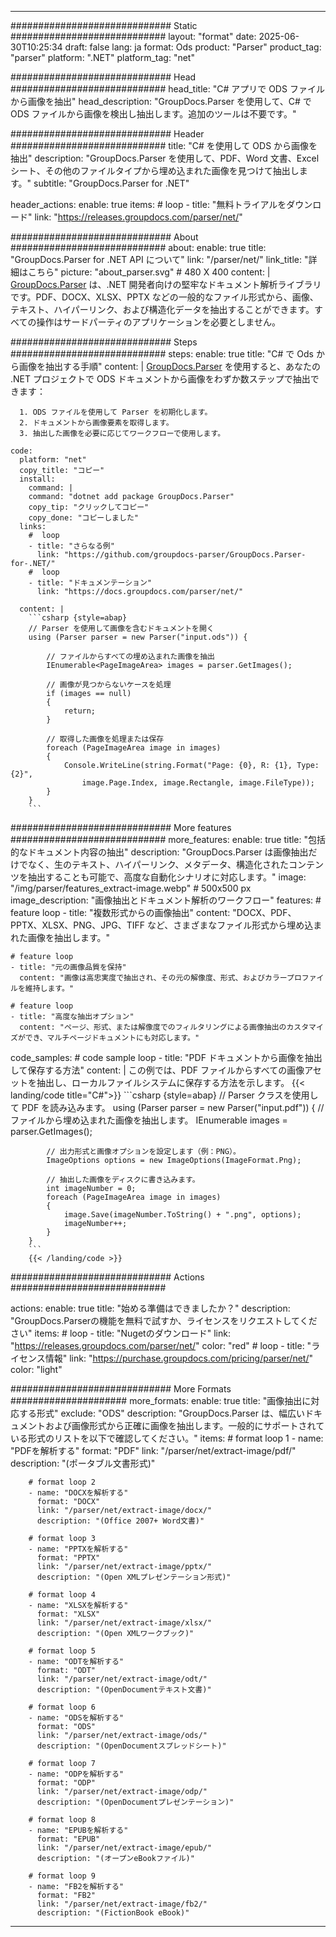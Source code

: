 


---
############################# Static ############################
layout: "format"
date:  2025-06-30T10:25:34
draft: false
lang: ja
format: Ods
product: "Parser"
product_tag: "parser"
platform: ".NET"
platform_tag: "net"

############################# Head ############################
head_title: "C# アプリで ODS ファイルから画像を抽出"
head_description: "GroupDocs.Parser を使用して、C# で ODS ファイルから画像を検出し抽出します。追加のツールは不要です。"

############################# Header ############################
title: "C# を使用して ODS から画像を抽出" 
description: "GroupDocs.Parser を使用して、PDF、Word 文書、Excel シート、その他のファイルタイプから埋め込まれた画像を見つけて抽出します。"
subtitle: "GroupDocs.Parser for .NET" 

header_actions:
  enable: true
  items:
    #  loop
    - title: "無料トライアルをダウンロード"
      link: "https://releases.groupdocs.com/parser/net/"
      
############################# About ############################
about:
    enable: true
    title: "GroupDocs.Parser for .NET API について"
    link: "/parser/net/"
    link_title: "詳細はこちら"
    picture: "about_parser.svg" # 480 X 400
    content: |
       [GroupDocs.Parser](/parser/net/) は、.NET 開発者向けの堅牢なドキュメント解析ライブラリです。PDF、DOCX、XLSX、PPTX などの一般的なファイル形式から、画像、テキスト、ハイパーリンク、および構造化データを抽出することができます。すべての操作はサードパーティのアプリケーションを必要としません。

############################# Steps ############################
steps:
    enable: true
    title: "C# で Ods から画像を抽出する手順"
    content: |
      [GroupDocs.Parser](/parser/net/) を使用すると、あなたの .NET プロジェクトで ODS ドキュメントから画像をわずか数ステップで抽出できます：
      
      1. ODS ファイルを使用して Parser を初期化します。
      2. ドキュメントから画像要素を取得します。
      3. 抽出した画像を必要に応じてワークフローで使用します。
   
    code:
      platform: "net"
      copy_title: "コピー"
      install:
        command: |
        command: "dotnet add package GroupDocs.Parser"
        copy_tip: "クリックしてコピー"
        copy_done: "コピーしました"
      links:
        #  loop
        - title: "さらなる例"
          link: "https://github.com/groupdocs-parser/GroupDocs.Parser-for-.NET/"
        #  loop
        - title: "ドキュメンテーション"
          link: "https://docs.groupdocs.com/parser/net/"
          
      content: |
        ```csharp {style=abap}
        // Parser を使用して画像を含むドキュメントを開く
        using (Parser parser = new Parser("input.ods")) {

            // ファイルからすべての埋め込まれた画像を抽出
            IEnumerable<PageImageArea> images = parser.GetImages();

            // 画像が見つからないケースを処理
            if (images == null)
            {
                return;
            }

            // 取得した画像を処理または保存
            foreach (PageImageArea image in images)
            {
                Console.WriteLine(string.Format("Page: {0}, R: {1}, Type: {2}", 
                    image.Page.Index, image.Rectangle, image.FileType));
            }
        }
        ```  

############################# More features ############################
more_features:
  enable: true
  title: "包括的なドキュメント内容の抽出"
  description: "GroupDocs.Parser は画像抽出だけでなく、生のテキスト、ハイパーリンク、メタデータ、構造化されたコンテンツを抽出することも可能で、高度な自動化シナリオに対応します。"
  image: "/img/parser/features_extract-image.webp" # 500x500 px
  image_description: "画像抽出とドキュメント解析のワークフロー"
  features:
    # feature loop
    - title: "複数形式からの画像抽出"
      content: "DOCX、PDF、PPTX、XLSX、PNG、JPG、TIFF など、さまざまなファイル形式から埋め込まれた画像を抽出します。"

    # feature loop
    - title: "元の画像品質を保持"
      content: "画像は高忠実度で抽出され、その元の解像度、形式、およびカラープロファイルを維持します。"

    # feature loop
    - title: "高度な抽出オプション"
      content: "ページ、形式、または解像度でのフィルタリングによる画像抽出のカスタマイズができ、マルチページドキュメントにも対応します。"
      
  code_samples:
    # code sample loop
    - title: "PDF ドキュメントから画像を抽出して保存する方法"
      content: |
        この例では、PDF ファイルからすべての画像アセットを抽出し、ローカルファイルシステムに保存する方法を示します。
        {{< landing/code title="C#">}}
        ```csharp {style=abap}
        //  Parser クラスを使用して PDF を読み込みます。
        using (Parser parser = new Parser("input.pdf"))
        {
            // ファイルから埋め込まれた画像を抽出します。
            IEnumerable<PageImageArea> images = parser.GetImages();

            // 出力形式と画像オプションを設定します（例：PNG）。
            ImageOptions options = new ImageOptions(ImageFormat.Png);

            // 抽出した画像をディスクに書き込みます。
            int imageNumber = 0;
            foreach (PageImageArea image in images)
            {
                image.Save(imageNumber.ToString() + ".png", options);
                imageNumber++;
            }
        }
        ```
        {{< /landing/code >}}


############################# Actions ############################

actions:
  enable: true
  title: "始める準備はできましたか？"
  description: "GroupDocs.Parserの機能を無料で試すか、ライセンスをリクエストしてください"
  items:
    #  loop
    - title: "Nugetのダウンロード"
      link: "https://releases.groupdocs.com/parser/net/"
      color: "red"
        #  loop
    - title: "ライセンス情報"
      link: "https://purchase.groupdocs.com/pricing/parser/net/"
      color: "light"


############################# More Formats #####################
more_formats:
    enable: true
    title: "画像抽出に対応する形式"
    exclude: "ODS"
    description: "GroupDocs.Parser は、幅広いドキュメントおよび画像形式から正確に画像を抽出します。一般的にサポートされている形式のリストを以下で確認してください。"
    items: 
        # format loop 1
        - name: "PDFを解析する"
          format: "PDF"
          link: "/parser/net/extract-image/pdf/"
          description: "(ポータブル文書形式)"
          
        # format loop 2
        - name: "DOCXを解析する"
          format: "DOCX"
          link: "/parser/net/extract-image/docx/"
          description: "(Office 2007+ Word文書)"
          
        # format loop 3
        - name: "PPTXを解析する"
          format: "PPTX"
          link: "/parser/net/extract-image/pptx/"
          description: "(Open XMLプレゼンテーション形式)"
          
        # format loop 4
        - name: "XLSXを解析する"
          format: "XLSX"
          link: "/parser/net/extract-image/xlsx/"
          description: "(Open XMLワークブック)"
          
        # format loop 5
        - name: "ODTを解析する"
          format: "ODT"
          link: "/parser/net/extract-image/odt/"
          description: "(OpenDocumentテキスト文書)"
          
        # format loop 6
        - name: "ODSを解析する"
          format: "ODS"
          link: "/parser/net/extract-image/ods/"
          description: "(OpenDocumentスプレッドシート)"
          
        # format loop 7
        - name: "ODPを解析する"
          format: "ODP"
          link: "/parser/net/extract-image/odp/"
          description: "(OpenDocumentプレゼンテーション)"
          
        # format loop 8
        - name: "EPUBを解析する"
          format: "EPUB"
          link: "/parser/net/extract-image/epub/"
          description: "(オープンeBookファイル)"
          
        # format loop 9
        - name: "FB2を解析する"
          format: "FB2"
          link: "/parser/net/extract-image/fb2/"
          description: "(FictionBook eBook)"
         
          

---